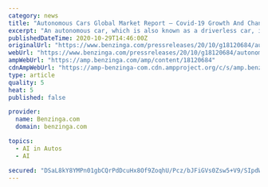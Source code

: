 ```yaml
---
category: news
title: "Autonomous Cars Global Market Report – Covid-19 Growth And Change, Opportunities And Strategies, 2020 - 2030"
excerpt: "An autonomous car, which is also known as a driverless car, is a vehicle capable of guiding itself with minimum or no human involvement. An autonomous car uses a wide range of technology including cameras, sensors, GPS, radars, artificial intelligence and ..."
publishedDateTime: 2020-10-29T14:46:00Z
originalUrl: "https://www.benzinga.com/pressreleases/20/10/g18120684/autonomous-cars-global-market-report-covid-19-growth-and-change-opportunities-and-strategies-2020-"
webUrl: "https://www.benzinga.com/pressreleases/20/10/g18120684/autonomous-cars-global-market-report-covid-19-growth-and-change-opportunities-and-strategies-2020-"
ampWebUrl: "https://amp.benzinga.com/amp/content/18120684"
cdnAmpWebUrl: "https://amp-benzinga-com.cdn.ampproject.org/c/s/amp.benzinga.com/amp/content/18120684"
type: article
quality: 5
heat: 5
published: false

provider:
  name: Benzinga.com
  domain: benzinga.com

topics:
  - AI in Autos
  - AI

secured: "DSaL8kY8YMPn01gbCQrPdDcuHx8Of9ZoqhU/Pcz/bJFiGVs0Zsw5+V9/SIpdWIWUFHYQWMA7KslZf3m3Sdh2qF/jf+A3ZCBhZgoEjlvQHT3Jdkk7QKu7EZDWld+vQ3AegmYAI8GIZSTbhAX2iHQnqZ1Ugtg5ej/mYsoCTDGb3HKisEjKLGD4t34cW52bL8ka8I37z0t5EeEMvVqkMPN80vpQ/SqIZMNhjCIYAMGW2oAHl2YnfdHDftoS7SqgC3Jz0UFioQReiczS3fkgGeW6mcIgUq2NNMLObEU94PPTQC5r6gMWOxD/456gUivdgXIcobTfpUtO8U2LI0ltCA9HPToDTqOngLNJU2/fEI2RtKg=;4A1NKSEKg0KuQRB6u1NvKw=="
---
```


